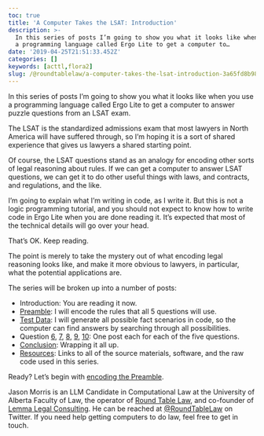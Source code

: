 ```yaml
---
toc: true
title: 'A Computer Takes the LSAT: Introduction'
description: >-
  In this series of posts I’m going to show you what it looks like when you use
  a programming language called Ergo Lite to get a computer to…
date: '2019-04-25T21:51:33.452Z'
categories: []
keywords: [acttl,flora2]
slug: /@roundtablelaw/a-computer-takes-the-lsat-introduction-3a65fd8b982
---
```


In this series of posts I’m going to show you what it looks like when you use a programming language called Ergo Lite to get a computer to answer puzzle questions from an LSAT exam.

The LSAT is the standardized admissions exam that most lawyers in North America will have suffered through, so I’m hoping it is a sort of shared experience that gives us lawyers a shared starting point.

Of course, the LSAT questions stand as an analogy for encoding other sorts of legal reasoning about rules. If we can get a computer to answer LSAT questions, we can get it to do other useful things with laws, and contracts, and regulations, and the like.

I’m going to explain what I’m writing in code, as I write it. But this is not a logic programming tutorial, and you should not expect to know how to write code in Ergo Lite when you are done reading it. It’s expected that most of the technical details will go over your head.

That’s OK. Keep reading.

The point is merely to take the mystery out of what encoding legal reasoning looks like, and make it more obvious to lawyers, in particular, what the potential applications are.

The series will be broken up into a number of posts:

*   Introduction: You are reading it now.
*   [Preamble](https://medium.com/@jason_90344/a-computer-takes-the-lsat-the-preamble-8b25c994ef7c): I will encode the rules that all 5 questions will use.
*   [Test Data](https://medium.com/@jason_90344/a-computer-takes-the-lsat-generating-fact-scenarios-3a52fd6fe908): I will generate all possible fact scenarios in code, so the computer can find answers by searching through all possibilities.
*   Question [6](https://medium.com/@jason_90344/a-computer-takes-the-lsat-question-6-884c47d55b2b), [7](https://medium.com/@jason_90344/a-computer-takes-the-lsat-question-7-aa98d14d3217), [8](https://medium.com/@jason_90344/a-computer-takes-the-lsat-question-8-bf39194443da), [9](https://medium.com/@jason_90344/a-computer-takes-the-lsat-question-9-f33d7200f48f), [10](https://medium.com/@jason_90344/a-computer-takes-the-lsat-question-10-2172137fdc57): One post each for each of the five questions.
*   [Conclusion](https://medium.com/@jason_90344/a-computer-takes-the-lsat-conclusion-86dc7467b14d): Wrapping it all up.
*   [Resources](https://medium.com/@jason_90344/a-computer-takes-the-lsat-resources-77e5d07d7e3a): Links to all of the source materials, software, and the raw code used in this series.

Ready? Let’s begin with [encoding the Preamble](https://medium.com/@jason_90344/a-computer-takes-the-lsat-the-preamble-8b25c994ef7c).

Jason Morris is an LLM Candidate in Computational Law at the University of Alberta Faculty of Law, the operator of [Round Table Law](https://www.roundtablelaw.ca), and co-founder of [Lemma Legal Consulting](https://www.lemmalegal.com). He can be reached at [@RoundTableLaw](https://www.twitter.com/RoundTableLaw) on Twitter. If you need help getting computers to do law, feel free to get in touch.